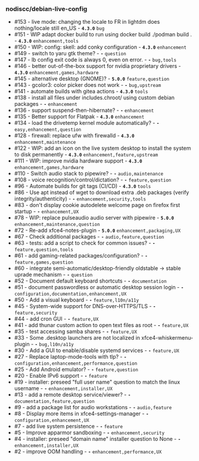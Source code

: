 <!-- This file is automatically generated by "make update_todo" -->

### nodiscc/debian-live-config

- #153 - live mode: changing the locale to FR in lightdm does nothing/locale still en_US - **`4.3.0`** `bug`
- #151 - WIP adapt docker build to run using docker build ./podman build . - **`4.3.0`** `enhancement,tools`
- #150 - WIP: config: skell: add conky configuration - **`4.3.0`** `enhancement`
- #149 - switch to yaru gtk theme? - **`-`** `question`
- #147 - lb config exit code is always 0, even on error. - **`-`** `bug,tools`
- #146 - better out-of-the-box support for nvidia proprietary drivers - **`4.3.0`** `enhancement,games,hardware`
- #145 - alternative desktop (GNOME)? - **`5.0.0`** `feature,question`
- #143 - gcolor3: color picker does not work - **`-`** `bug,upstream`
- #141 - automate builds with gitea actions - **`4.3.0`** `tools`
- #138 - install all files under includes.chroot/ using custom debian packages - **`-`** `enhancement`
- #136 - support suspend-then-hibernate? - **`-`** `enhancement`
- #135 - Better support for Flatpak - **`4.3.0`** `enhancement`
- #134 - load the drivetemp kernel module automatically? - **`-`** `easy,enhancement,question`
- #128 - firewall: replace ufw with firewalld - **`4.3.0`** `enhancement,maintenance`
- #122 - WIP: add an icon on the live system desktop to install the system to disk permanently - **`4.3.0`** `enhancement,feature,upstream`
- #111 - WIP: improve nvidia hardware support - **`4.3.0`** `enhancement,games,hardware`
- #110 - Switch audio stack to pipewire? - **`-`** `audio,maintenance`
- #108 - voice recognition/control/dictation? - **`-`** `feature,question`
- #96 - Automate builds for git tags (CI/CD) - **`4.3.0`** `tools`
- #86 - Use apt instead of wget to download extra .deb packages (verify integrity/authenticity) - **`-`** `enhancement,security,tools`
- #83 - don't display cookie autodelete welcome page on firefox first startup - **`-`** `enhancement,UX`
- #78 - WIP: replace pulseaudio audio server with pipewire - **`5.0.0`** `enhancement,maintenance,question`
- #72 - Re-add xfce4-notes-plugin - **`5.0.0`** `enhancement,packaging,UX`
- #67 - Check additional packages - **`-`** `audio,feature,question`
- #63 - tests: add a script to check for common issues? - **`-`** `feature,question,tools`
- #61 - add gaming-related packages/configuration? - **`-`** `feature,games,question`
- #60 - integrate semi-automatic/desktop-friendly oldstable -> stable uprade mechanism - **`-`** `question`
- #52 - Document default keyboard shortcuts - **`-`** `documentation`
- #51 - document passwordless or automatic desktop session login - **`-`** `configuration,documentation,enhancement,UX`
- #50 - Add a visual keyboard - **`-`** `feature,l10n/a11y`
- #45 - System-wide support for DNS-over-HTTPS/TLS - **`-`** `feature,security`
- #44 - add cron GUI - **`-`** `feature,UX`
- #41 - add thunar custom action to open text files as root - **`-`** `feature,UX`
- #35 - test accessing samba shares - **`-`** `feature,UX`
- #33 - Some .desktop launchers are not localized in xfce4-whiskermenu-plugin - **`-`** `bug,l10n/a11y`
- #30 - Add a GUI to enable/disable systemd services - **`-`** `feature,UX`
- #27 - Replace laptop-mode-tools with tlp? - **`-`** `configuration,enhancement,performance,question`
- #25 - Add Android emulator? - **`-`** `feature,question`
- #20 - Enable IPv6 support - **`-`** `feature`
- #19 - installer: preseed "full user name" question to match the linux username - **`-`** `enhancement,installer,UX`
- #13 - add a remote desktop service/viewer? - **`-`** `documentation,feature,question`
- #9 - add a package list for audio workstations - **`-`** `audio,feature`
- #8 - Display more items in xfce4-settings-manager - **`-`** `configuration,enhancement,UX`
- #7 - add live system persistence - **`-`** `feature`
- #5 - Improve apparmor sandboxing - **`-`** `enhancement,security`
- #4 - installer: preseed "domain name" installer question to None - **`-`** `enhancement,installer,UX`
- #2 - improve OOM handling - **`-`** `enhancement,performance,UX`
